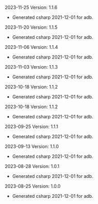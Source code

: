 2023-11-25 Version: 1.1.6
- Generated csharp 2021-12-01 for adb.

2023-11-20 Version: 1.1.5
- Generated csharp 2021-12-01 for adb.

2023-11-06 Version: 1.1.4
- Generated csharp 2021-12-01 for adb.

2023-11-03 Version: 1.1.3
- Generated csharp 2021-12-01 for adb.

2023-10-18 Version: 1.1.2
- Generated csharp 2021-12-01 for adb.

2023-10-18 Version: 1.1.2
- Generated csharp 2021-12-01 for adb.

2023-09-25 Version: 1.1.1
- Generated csharp 2021-12-01 for adb.

2023-09-13 Version: 1.1.0
- Generated csharp 2021-12-01 for adb.

2023-08-28 Version: 1.0.1
- Generated csharp 2021-12-01 for adb.

2023-08-25 Version: 1.0.0
- Generated csharp 2021-12-01 for adb.

